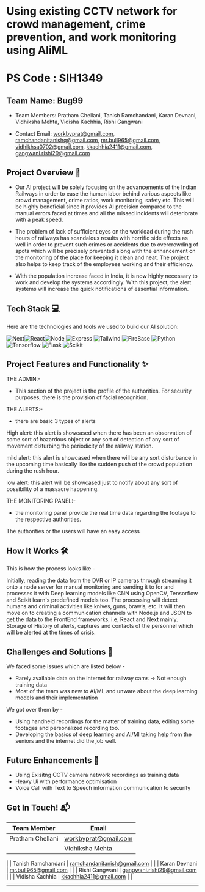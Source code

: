 # Using existing CCTV network for crowd management, crime prevention, and work monitoring using AIiML
# PS Code : SIH1349

## Team Name: Bug99
- Team Members: Pratham Chellani, Tanish Ramchandani, Karan Devnani, Vidhiksha Mehta, Vidisha Kachhia, Rishi Gangwani 

- Contact Email: workbyprat@gmail.com, ramchandanitanishq@gmail.com, mr.bull965@gmail.com, vidhikhsa0702@gmail.com, kkachhia2411@gmail.com, gangwani.rishi29@gmail.com 


## Project Overview 🚀

- Our AI project will be solely focusing on the advancements of the Indian Railways in order to ease the human labor behind various aspects like crowd management, crime ratios, work monitoring, safety etc. This will be highly beneficial since it provides AI precision compared to the manual errors faced at times and all the missed incidents will deteriorate with a peak speed.

- The problem of lack of sufficient eyes on the workload during the rush hours of railways has scandalous results with horrific side effects as well in order to prevent such crimes or accidents due to overcrowding of spots which will be precisely prevented along with the enhancement on the monitoring of the place for keeping it clean and neat. The project also helps to keep track of the employees working and their efficiency.

- With the population increase faced in India, it is now highly necessary to work and develop the systems accordingly. With this project, the alert systems will increase the quick notifications of essential information.

## Tech Stack 💻

Here are the technologies and tools we used to build our AI solution:


 <img src="https://img.shields.io/badge/next.js-000000?style=for-the-badge&logo=nextdotjs&logoColor=white" alt="Next"><img src="https://img.shields.io/badge/-ReactJs-61DAFB?logo=react&logoColor=white&style=for-the-badge" alt="React"><img src="https://img.shields.io/badge/Node.js-43853D?style=for-the-badge&logo=node.js&logoColor=white" alt="Node"> <img src="https://img.shields.io/badge/Express.js-404D59?style=for-the-badge" alt="Express"> <img src="https://img.shields.io/badge/tailwindcss-%2338B2AC.svg?style=for-the-badge&logo=tailwind-css&logoColor=white" alt="Tailwind"> <img src="https://img.shields.io/badge/Firebase-039BE5?style=for-the-badge&logo=Firebase&logoColor=white" alt="FireBase"> <img src="https://img.shields.io/badge/python-3670A0?style=for-the-badge&logo=python&logoColor=ffdd54" alt="Python">  <img src="https://img.shields.io/badge/TensorFlow-%23FF6F00.svg?style=for-the-badge&logo=TensorFlow&logoColor=white" alt="Tensorflow">  <img src="https://img.shields.io/badge/flask-%23000.svg?style=for-the-badge&logo=flask&logoColor=white" alt="Flask"> <img src="https://img.shields.io/badge/scikit--learn-%23F7931E.svg?style=for-the-badge&logo=scikit-learn&logoColor=white" alt="Scikit">
 



## Project Features and Functionality ✨

THE ADMIN:-

- This section of the project is the profile of the authorities. For security purposes, there is the provision of facial recognition.

THE ALERTS:-

- there are basic 3 types of alerts

High alert: this alert is showcased when there has been an observation of some sort of hazardous object or any sort of detection of any sort of movement disturbing the periodicity of the railway station.

mild alert: this alert is showcased when there will be any sort disturbance in the upcoming time basically like the sudden push of the crowd population during the rush hour.

low alert: this alert will be showcased just to notify about any sort of possibility of a massacre happening. 

THE MONITORING PANEL:-

- the monitoring panel provide the real time data regarding the footage to the respective authorities.

The authorities or the users will have an easy access

## How It Works 🛠️
This is how the process looks like -

Initially, reading the data from the DVR or IP cameras through streaming it onto a node server for manual monitoring and sending it to for and processes it with Deep learning models like CNN using OpenCV, Tensorflow and Scikit learn's predefined models too. The processing will detect humans and criminal activities like knives, guns, brawls, etc. It will then move on to creating a communication channels with Node.js and JSON to get the data to the FrontEnd frameworks, i.e, React and Next mainly. Storage of History of alerts, captures and contacts of the personnel which will be alerted at the times of crisis.


## Challenges and Solutions 🧠

We faced some issues which are listed below -

* Rarely available data on the internet for railway cams -> Not enough training data
* Most of the team was new to Ai/ML and unware about the deep learning models and their implementation 


We got over them by -

* Using handheld recordings for the matter of training data, editing some footages and personalized recording too.
* Developing the basics of deep learning and Ai/Ml taking help from the seniors and the internet did the job well.

## Future Enhancements 🚧

* Using Exisitng CCTV camera network recordings as training data 
* Heavy Ui with performance optimisation 
* Voice Call with Text to Speech information communication to security


<!-- ## Screenshots and Demos 📸
Showcase the visual aspects of our AI solution through screenshots or videos. If possible, include a link to a live demo or video demonstration. -->



## Get In Touch! 📬


| Team Member  | Email |
|---|---|
| Pratham Chellani |  [workbyprat@gmail.com](mailto:workbyprat@gmail.com) |
|| Vidhiksha Mehta |  [vidhiksha0702@gmail.com](mailto:vidhiksha0702@gmail.com) |
|
| Tanish Ramchandani |  [ramchandanitanish@gmail.com](mailto:ramchandanitanish@gmail.com) |
|
| Karan Devnani |  [mr.bull965@gmail.com](mailto:mr.bull965@gmail.com) |
|
| Rishi Gangwani |  [gangwani.rishi29@gmail.com](mailto:gangwani.rishi29@gmail.com) |
|
| Vidisha Kachhia |  [kkachhia2411@gmail.com](mailto:kkachhia2411@gmail.com) |
|


---

